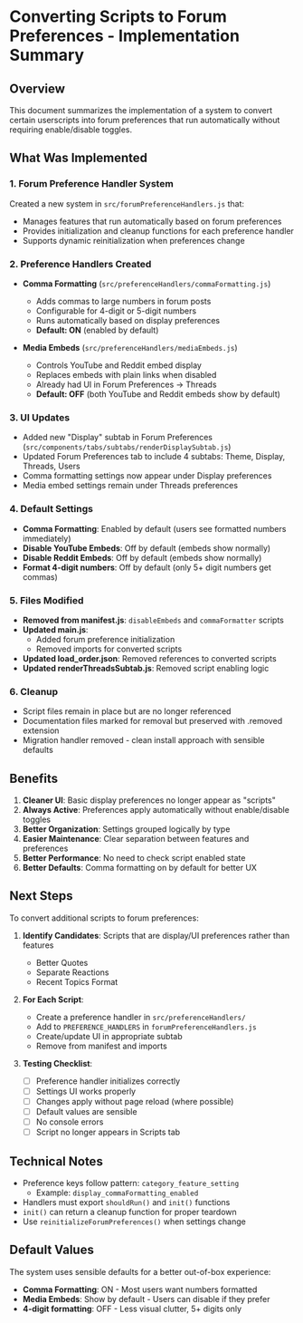 # Converting Scripts to Forum Preferences - Implementation Summary

## Overview
This document summarizes the implementation of a system to convert certain userscripts into forum preferences that run automatically without requiring enable/disable toggles.

## What Was Implemented

### 1. Forum Preference Handler System
Created a new system in `src/forumPreferenceHandlers.js` that:
- Manages features that run automatically based on forum preferences
- Provides initialization and cleanup functions for each preference handler
- Supports dynamic reinitialization when preferences change

### 2. Preference Handlers Created
- **Comma Formatting** (`src/preferenceHandlers/commaFormatting.js`)
  - Adds commas to large numbers in forum posts
  - Configurable for 4-digit or 5-digit numbers
  - Runs automatically based on display preferences
  - **Default: ON** (enabled by default)

- **Media Embeds** (`src/preferenceHandlers/mediaEmbeds.js`)
  - Controls YouTube and Reddit embed display
  - Replaces embeds with plain links when disabled
  - Already had UI in Forum Preferences → Threads
  - **Default: OFF** (both YouTube and Reddit embeds show by default)

### 3. UI Updates
- Added new "Display" subtab in Forum Preferences (`src/components/tabs/subtabs/renderDisplaySubtab.js`)
- Updated Forum Preferences tab to include 4 subtabs: Theme, Display, Threads, Users
- Comma formatting settings now appear under Display preferences
- Media embed settings remain under Threads preferences

### 4. Default Settings
- **Comma Formatting**: Enabled by default (users see formatted numbers immediately)
- **Disable YouTube Embeds**: Off by default (embeds show normally)
- **Disable Reddit Embeds**: Off by default (embeds show normally)
- **Format 4-digit numbers**: Off by default (only 5+ digit numbers get commas)

### 5. Files Modified
- **Removed from manifest.js**: `disableEmbeds` and `commaFormatter` scripts
- **Updated main.js**: 
  - Added forum preference initialization
  - Removed imports for converted scripts
- **Updated load_order.json**: Removed references to converted scripts
- **Updated renderThreadsSubtab.js**: Removed script enabling logic

### 6. Cleanup
- Script files remain in place but are no longer referenced
- Documentation files marked for removal but preserved with .removed extension
- Migration handler removed - clean install approach with sensible defaults

## Benefits

1. **Cleaner UI**: Basic display preferences no longer appear as "scripts"
2. **Always Active**: Preferences apply automatically without enable/disable toggles
3. **Better Organization**: Settings grouped logically by type
4. **Easier Maintenance**: Clear separation between features and preferences
5. **Better Performance**: No need to check script enabled state
6. **Better Defaults**: Comma formatting on by default for better UX

## Next Steps

To convert additional scripts to forum preferences:

1. **Identify Candidates**: Scripts that are display/UI preferences rather than features
   - Better Quotes
   - Separate Reactions
   - Recent Topics Format

2. **For Each Script**:
   - Create a preference handler in `src/preferenceHandlers/`
   - Add to `PREFERENCE_HANDLERS` in `forumPreferenceHandlers.js`
   - Create/update UI in appropriate subtab
   - Remove from manifest and imports

3. **Testing Checklist**:
   - [ ] Preference handler initializes correctly
   - [ ] Settings UI works properly
   - [ ] Changes apply without page reload (where possible)
   - [ ] Default values are sensible
   - [ ] No console errors
   - [ ] Script no longer appears in Scripts tab

## Technical Notes

- Preference keys follow pattern: `category_feature_setting`
  - Example: `display_commaFormatting_enabled`
- Handlers must export `shouldRun()` and `init()` functions
- `init()` can return a cleanup function for proper teardown
- Use `reinitializeForumPreferences()` when settings change

## Default Values

The system uses sensible defaults for a better out-of-box experience:
- **Comma Formatting**: ON - Most users want numbers formatted
- **Media Embeds**: Show by default - Users can disable if they prefer
- **4-digit formatting**: OFF - Less visual clutter, 5+ digits only
